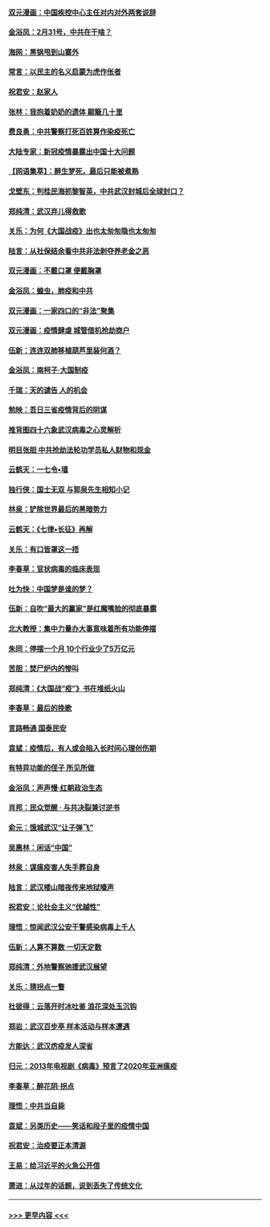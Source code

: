 #### [双元漫画：中国疾控中心主任对内对外两套说辞](../pages/nsc993/n11921994.md?t=03081903) 
#### [金浴凤：2月31号，中共在干啥？](../pages/nsc993/n11922706.md?t=03081903) 
#### [海网：黑锅甩到山寨外](../pages/nsc993/n11922688.md?t=03081903) 
#### [常言：以民主的名义启蒙为虎作伥者](../pages/nsc993/n11922217.md?t=03081903) 
#### [祝君安：赵家人](../pages/nsc993/n11922209.md?t=03081903) 
#### [张林：我抱着奶奶的遗体 颠簸几十里](../pages/nsc993/n11920945.md?t=03081903) 
#### [费良勇：中共警察打死百姓算作染疫死亡](../pages/nsc993/n11919264.md?t=03081903) 
#### [大陆专家：新冠疫情暴露出中国十大问题](../pages/nsc993/n11919187.md?t=03081903) 
#### [【网语集萃】：醉生梦死，最后只能被煮熟](../pages/nsc993/n11918994.md?t=03081903) 
#### [戈壁东：判桂民海抓黎智英，中共武汉封城后全球封口？](../pages/nsc993/n11917982.md?t=03081903) 
#### [郑纯清：武汉弃儿得救歌](../pages/nsc993/n11917881.md?t=03081903) 
#### [关乐：为何《大国战疫》出也太匆匆隐也太匆匆](../pages/nsc993/n11917792.md?t=03081903) 
#### [陆言：从社保结余看中共非法剥夺养老金之恶](../pages/nsc993/n11917084.md?t=03081903) 
#### [双元漫画：不戴口罩 便戴胸罩](../pages/nsc993/n11916447.md?t=03081903) 
#### [金浴凤：蝗虫，肺疫和中共](../pages/nsc993/n11916904.md?t=03081903) 
#### [双元漫画：一家四口的“非法”聚集](../pages/nsc993/n11916378.md?t=03081903) 
#### [双元漫画：疫情肆虐 城管借机抢劫商户](../pages/nsc993/n11916310.md?t=03081903) 
#### [伍新：连连双肺移植葫芦里装何酒？](../pages/nsc993/n11913667.md?t=03081903) 
#### [金浴凤：南柯子·大国制疫](../pages/nsc993/n11913657.md?t=03081903) 
#### [千瑞：天的谴告  人的机会](../pages/nsc993/n11913309.md?t=03081903) 
#### [勉映：吾日三省疫情背后的阴谋](../pages/nsc993/n11913079.md?t=03081903) 
#### [推背图四十六象武汉病毒之心灵解析](../pages/nsc993/n11911761.md?t=03081903) 
#### [明目张胆 中共抢劫法轮功学员私人财物和现金](../pages/nsc993/n11910262.md?t=03081903) 
#### [云鹤天：一七令▪墙](../pages/nsc993/n11910627.md?t=03081903) 
#### [独行侠：国士无双 与郭泉先生相知小记](../pages/nsc993/n11910613.md?t=03081903) 
#### [林泉：铲除世界最后的黑暗势力](../pages/nsc993/n11909320.md?t=03081903) 
#### [云鹤天：《七律▪长征》再解](../pages/nsc993/n11909327.md?t=03081903) 
#### [关乐：有口皆罩这一捂](../pages/nsc993/n11908393.md?t=03081903) 
#### [李春草：官状病毒的临床表现](../pages/nsc993/n11908339.md?t=03081903) 
#### [吐为快：中国梦是谁的梦？](../pages/nsc993/n11906564.md?t=03081903) 
#### [伍新：自吹“最大的赢家”是红魔嘴脸的彻底暴露](../pages/nsc993/n11906407.md?t=03081903) 
#### [北大教授：集中力量办大事意味着所有功能停摆](../pages/nsc993/n11904800.md?t=03081903) 
#### [朱同：停摆一个月 10个行业少了5万亿元](../pages/nsc993/n11904498.md?t=03081903) 
#### [苦胆：焚尸炉内的惨叫](../pages/nsc993/n11904479.md?t=03081903) 
#### [郑纯清：《大国战“疫”》书在堆纸火山](../pages/nsc993/n11904450.md?t=03081903) 
#### [李春草：最后的挽歌](../pages/nsc993/n11904441.md?t=03081903) 
#### [言路畅通 国泰民安](../pages/nsc993/n11904222.md?t=03081903) 
#### [袁斌：疫情后，有人或会陷入长时间心理创伤期](../pages/nsc993/n11901514.md?t=03081903) 
#### [有特异功能的侄子 所见所做](../pages/nsc993/n11901154.md?t=03081903) 
#### [金浴凤：声声慢‧红朝政治生态](../pages/nsc993/n11899553.md?t=03081903) 
#### [肖邦：民众觉醒 · 与共决裂兼讨逆书](../pages/nsc993/n11898435.md?t=03081903) 
#### [俞元：饿城武汉“让子弹飞”](../pages/nsc993/n11898344.md?t=03081903) 
#### [吴惠林：闲话“中国”](../pages/nsc993/n11898182.md?t=03081903) 
#### [林泉：谋瘟疫害人失手葬自身](../pages/nsc993/n11897892.md?t=03081903) 
#### [陆言：武汉楼山暗夜传来地狱嚎声](../pages/nsc993/n11897033.md?t=03081903) 
#### [祝君安：论社会主义“优越性”](../pages/nsc993/n11897005.md?t=03081903) 
#### [理悟：惊闻武汉公安干警感染病毒上千人](../pages/nsc993/n11896947.md?t=03081903) 
#### [伍新：人算不算数 一切天定数](../pages/nsc993/n11893372.md?t=03081903) 
#### [郑纯清：外地警察驰援武汉展望](../pages/nsc993/n11893115.md?t=03081903) 
#### [关乐：猜拐点一瞥](../pages/nsc993/n11893020.md?t=03081903) 
#### [杜彼得：云落开时冰吐鉴 浪花深处玉沉钩](../pages/nsc993/n11892107.md?t=03081903) 
#### [郑岩：武汉百步亭 样本活动与样本遭遇](../pages/nsc993/n11892310.md?t=03081903) 
#### [方能达：武汉疠疫发人深省](../pages/nsc993/n11891376.md?t=03081903) 
#### [归元：2013年电视剧《病毒》预言了2020年亚洲瘟疫](../pages/nsc993/n11891126.md?t=03081903) 
#### [李春草：醉花阴·拐点](../pages/nsc993/n11890567.md?t=03081903) 
#### [理悟：中共当自毙](../pages/nsc993/n11890559.md?t=03081903) 
#### [袁斌：另类历史——笑话和段子里的疫情中国](../pages/nsc993/n11889243.md?t=03081903) 
#### [祝君安：治疫要正本清源](../pages/nsc993/n11889085.md?t=03081903) 
#### [王易：给习近平的火急公开信](../pages/nsc993/n11888225.md?t=03081903) 
#### [萧进：从过年的话题，说到丢失了传统文化](../pages/nsc993/n11887732.md?t=03081903) 

----
#### [ >>> 更早内容 <<< ](../indexes/nsc993-earlier.md)
